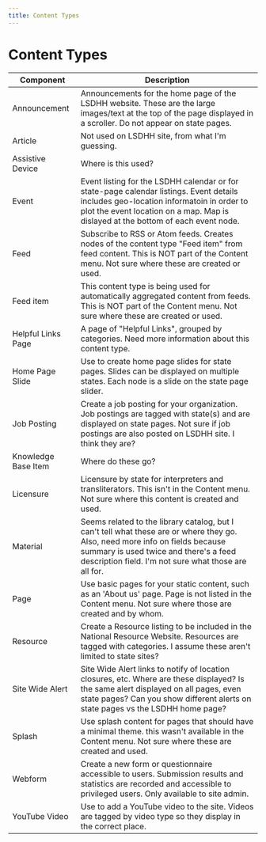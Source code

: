 ```yaml
---
title: Content Types
---
```


# Content Types

Component  |  Description
---------- | -------------
Announcement          | Announcements for the home page of the LSDHH website. These are the large images/text at the top of the page displayed in a scroller. Do not appear on state pages.
Article               | Not used on LSDHH site, from what I'm guessing.
Assistive Device      | Where is this used?
Event                 | Event listing for the LSDHH calendar or for state-page calendar listings. Event details includes geo-location informatoin in order to plot the event location on a map. Map is dislayed at the bottom of each event node. 
Feed                  | Subscribe to RSS or Atom feeds. Creates nodes of the content type "Feed item" from feed content. This is NOT part of the Content menu. Not sure where these are created or used. 
Feed item	          | This content type is being used for automatically aggregated content from feeds. This is NOT part of the Content menu. Not sure where these are created or used. 
Helpful Links Page	  | A page of "Helpful Links", grouped by categories. Need more information about this content type. 
Home Page Slide	      | Use to create home page slides for state pages. Slides can be displayed on multiple states. Each node is a slide on the state page slider. 
Job Posting	          | Create a job posting for your organization. Job postings are tagged with state(s) and are displayed on state pages. Not sure if job postings are also posted on LSDHH site. I think they are? 
Knowledge Base Item   | Where do these go?
Licensure	          | Licensure by state for interpreters and transliterators. This isn't in the Content menu. Not sure where this content is created and used. 
Material	          | Seems related to the library catalog, but I can't tell what these are or where they go. Also, need more info on fields because summary is used twice and there's a feed description field. I'm not sure what those are all for. 
Page	              | Use basic pages for your static content, such as an 'About us' page. Page is not listed in the Content menu. Not sure where those are created and by whom. 
Resource	          | Create a Resource listing to be included in the National Resource Website. Resources are tagged with categories. I assume these aren't limited to state sites? 
Site Wide Alert	      | Site Wide Alert links to notify of location closures, etc. Where are these displayed? Is the same alert displayed on all pages, even state pages? Can you show different alerts on state pages vs the LSDHH home page? 
Splash	              | Use splash content for pages that should have a minimal theme. this wasn't available in the Content menu. Not sure where these are created and used.  
Webform	              | Create a new form or questionnaire accessible to users. Submission results and statistics are recorded and accessible to privileged users. Only available to site admin. 
YouTube Video	      | Use to add a YouTube video to the site. Videos are tagged by video type so they display in the correct place. 